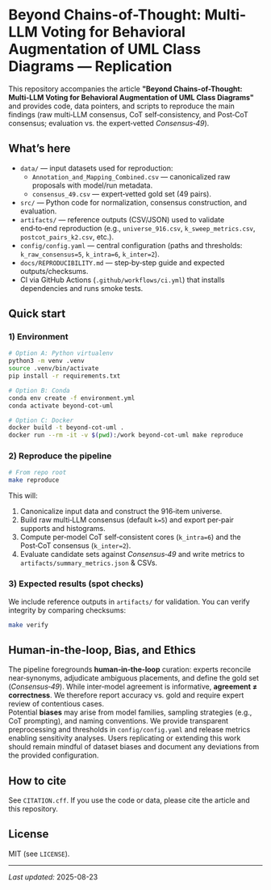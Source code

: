 # Beyond Chains-of-Thought: Multi-LLM Voting for Behavioral Augmentation of UML Class Diagrams — Replication

This repository accompanies the article **"Beyond Chains-of-Thought: Multi-LLM Voting for Behavioral Augmentation of UML Class Diagrams"** and provides code, data pointers, and scripts to reproduce the main findings (raw multi‑LLM consensus, CoT self‑consistency, and Post‑CoT consensus; evaluation vs. the expert‑vetted *Consensus‑49*).

## What’s here

- `data/` — input datasets used for reproduction:
  - `Annotation_and_Mapping_Combined.csv` — canonicalized raw proposals with model/run metadata.
  - `consensus_49.csv` — expert‑vetted gold set (49 pairs).
- `src/` — Python code for normalization, consensus construction, and evaluation.
- `artifacts/` — reference outputs (CSV/JSON) used to validate end‑to‑end reproduction (e.g., `universe_916.csv`, `k_sweep_metrics.csv`, `postcot_pairs_k2.csv`, etc.).
- `config/config.yaml` — central configuration (paths and thresholds: `k_raw_consensus=5`, `k_intra=6`, `k_inter=2`).  
- `docs/REPRODUCIBILITY.md` — step‑by‑step guide and expected outputs/checksums.
- CI via GitHub Actions (`.github/workflows/ci.yml`) that installs dependencies and runs smoke tests.

## Quick start

### 1) Environment

```bash
# Option A: Python virtualenv
python3 -m venv .venv
source .venv/bin/activate
pip install -r requirements.txt

# Option B: Conda
conda env create -f environment.yml
conda activate beyond-cot-uml

# Option C: Docker
docker build -t beyond-cot-uml .
docker run --rm -it -v $(pwd):/work beyond-cot-uml make reproduce
```

### 2) Reproduce the pipeline

```bash
# From repo root
make reproduce
```

This will:
1. Canonicalize input data and construct the 916‑item universe.
2. Build raw multi‑LLM consensus (default `k=5`) and export per‑pair supports and histograms.
3. Compute per‑model CoT self‑consistent cores (`k_intra=6`) and the Post‑CoT consensus (`k_inter=2`).
4. Evaluate candidate sets against *Consensus‑49* and write metrics to `artifacts/summary_metrics.json` & CSVs.

### 3) Expected results (spot checks)

We include reference outputs in `artifacts/` for validation. You can verify integrity by comparing checksums:

```bash
make verify
```

## Human‑in‑the‑loop, Bias, and Ethics

The pipeline foregrounds **human‑in‑the‑loop** curation: experts reconcile near‑synonyms, adjudicate ambiguous placements, and define the gold set (*Consensus‑49*). While inter‑model agreement is informative, **agreement ≠ correctness**. We therefore report accuracy vs. gold and require expert review of contentious cases.  
Potential **biases** may arise from model families, sampling strategies (e.g., CoT prompting), and naming conventions. We provide transparent preprocessing and thresholds in `config/config.yaml` and release metrics enabling sensitivity analyses. Users replicating or extending this work should remain mindful of dataset biases and document any deviations from the provided configuration.

## How to cite

See `CITATION.cff`. If you use the code or data, please cite the article and this repository.

## License

MIT (see `LICENSE`).

---

*Last updated:* 2025-08-23
